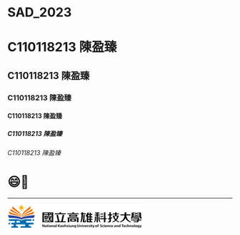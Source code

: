 # SAD_2023
# C110118213 陳盈臻
##  C110118213 陳盈臻
###  C110118213 陳盈臻
####  C110118213 陳盈臻
#####  C110118213 陳盈臻
######  C110118213 陳盈臻

# :smile:🚴

----

![NKUST](logo.png "高科大")
